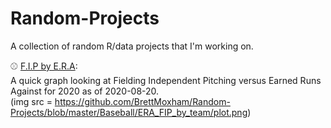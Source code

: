 # Random-Projects
 
 A collection of random R/data projects that I'm working on. 
 
 :baseball: [F.I.P by E.R.A](https://github.com/BrettMoxham/Random-Projects/blob/master/Baseball/ERA_FIP_by_team/ERA_FIP.R):<br>
 A quick graph looking at Fielding Independent Pitching versus Earned Runs Against for 2020 as of 2020-08-20.<br>
 (img src = https://github.com/BrettMoxham/Random-Projects/blob/master/Baseball/ERA_FIP_by_team/plot.png)
